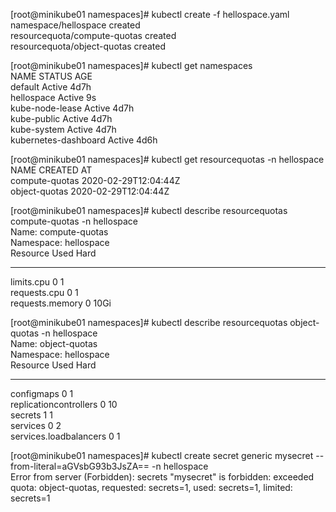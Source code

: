 [root@minikube01 namespaces]# kubectl create -f hellospace.yaml  
namespace/hellospace created  
resourcequota/compute-quotas created  
resourcequota/object-quotas created  

[root@minikube01 namespaces]# kubectl get namespaces  
NAME                   STATUS   AGE  
default                Active   4d7h  
hellospace             Active   9s  
kube-node-lease        Active   4d7h  
kube-public            Active   4d7h  
kube-system            Active   4d7h  
kubernetes-dashboard   Active   4d6h  

[root@minikube01 namespaces]# kubectl get resourcequotas -n hellospace  
NAME             CREATED AT  
compute-quotas   2020-02-29T12:04:44Z  
object-quotas    2020-02-29T12:04:44Z  

[root@minikube01 namespaces]# kubectl describe resourcequotas compute-quotas -n hellospace  
Name:            compute-quotas  
Namespace:       hellospace  
Resource         Used  Hard  
--------         ----  ----  
limits.cpu       0     1  
requests.cpu     0     1  
requests.memory  0     10Gi  

[root@minikube01 namespaces]# kubectl describe resourcequotas object-quotas -n hellospace  
Name:                   object-quotas  
Namespace:              hellospace  
Resource                Used  Hard  
--------                ----  ----    
configmaps              0     1  
replicationcontrollers  0     10  
secrets                 1     1  
services                0     2  
services.loadbalancers  0     1  

[root@minikube01 namespaces]# kubectl create secret generic mysecret --from-literal=aGVsbG93b3JsZA== -n hellospace  
Error from server (Forbidden): secrets "mysecret" is forbidden: exceeded quota: object-quotas, requested: secrets=1, used: secrets=1, limited: secrets=1
